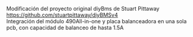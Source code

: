 Modificación del proyecto original diyBms de Stuart Pittaway https://github.com/stuartpittaway/diyBMSv4<br>
Integración del módulo 490All-in-one y placa balanceadora en una sola pcb, con capacidad de balanceo de hasta 1.5A
